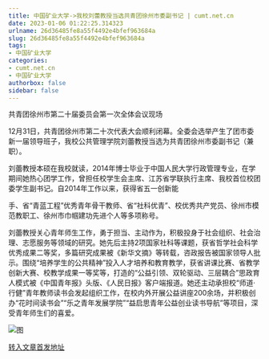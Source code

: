 ```yaml
---
title: 中国矿业大学->我校刘蕾教授当选共青团徐州市委副书记 | cumt.net.cn
date: 2023-01-06 01:22:25.314323
urlname: 26d36485fe8a55f4492e4bfef963684a
slug: 26d36485fe8a55f4492e4bfef963684a
tags: 
- 中国矿业大学
categories:
- cumt.net.cn
- 中国矿业大学
authorbox: false
sidebar: false
---
```

共青团徐州市第二十届委员会第一次全体会议现场

12月31日，共青团徐州市第二十次代表大会顺利闭幕。全委会选举产生了团市委新一届领导班子，我校公共管理学院刘蕾教授当选为共青团徐州市委副书记（兼职）。

刘蕾教授本硕在我校就读，2014年博士毕业于中国人民大学行政管理专业，在学期间她热心团学工作，曾担任校学生会主席、江苏省学联执行主席、我校首位校团委学生副书记。自2014年工作以来，获得省五一创新能
<!--more-->
手、省“青蓝工程”优秀青年骨干教师、省“社科优青”、校优秀共产党员、徐州市模范教职工、徐州市巾帼建功先进个人等多项称号。

刘蕾教授关心青年师生工作，勇于担当、主动作为，积极投身于社会组织、社会治理、志愿服务等领域的研究。她先后主持2项国家社科等课题，获省哲学社会科学优秀成果二等奖，多篇研究成果被《新华文摘》等转载，咨政报告被国家领导人批示。围绕“培养学生的公共精神”投入人才培养和教育教学，获省讲课比赛、省教学创新大赛、校教学成果一等奖等，打造的“公益引领、双轮驱动、三层耦合”思政育人模式被《中国青年报》头版、《人民日报》客户端报道。她还主动承担校“师道·行健”青年教师读书会发起组织工作，在校内外开展公益讲座200余场，并积极创办“花时间读书会”“乐之青年发展学院”“益启思青年公益创业读书导航”等项目，深受青年师生们的喜爱。

![图](http://xwzx.cumt.edu.cn/_upload/article/images/02/e8/69e388df469786bb327d4ba42be1/eb908424-357c-41ff-ae86-7183a2dafc22.png)

[转入文章首发地址](http://xwzx.cumt.edu.cn/c2/04/c523a639492/page.htm)